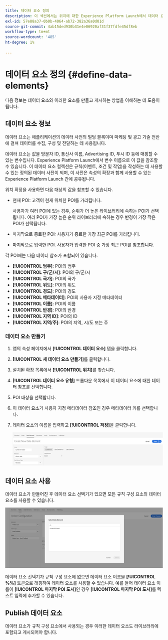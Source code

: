 ```yaml
---
title: 데이터 요소 정의
description: 이 섹션에서는 위치에 대한 Experience Platform Launch에서 데이터 요소를 만들고, 사용하고, 게시하는 방법에 대해 설명합니다.
exl-id: 57e88a37-0b0b-4064-ab72-382a36a0d01d
source-git-commit: 4ab15ded930b31e4e06920af31f37fdfe45df8eb
workflow-type: tm+mt
source-wordcount: '485'
ht-degree: 1%

---
```


# 데이터 요소 정의 {#define-data-elements}

다음 정보는 데이터 요소와 이러한 요소를 만들고 게시하는 방법을 이해하는 데 도움이 됩니다.

## 데이터 요소 정보

데이터 요소는 애플리케이션의 데이터 사전의 빌딩 블록이며 마케팅 및 광고 기술 전반에 걸쳐 데이터를 수집, 구성 및 전달하는 데 사용됩니다.

데이터 요소는 값을 방문자 ID, 통신사 이름, Advertising ID, 푸시 ID 등에 매핑할 수 있는 변수입니다. Experience Platform Launch에서 변수 이름으로 이 값을 참조할 수 있습니다. 이 데이터 요소 컬렉션은 규칙(이벤트, 조건 및 작업)을 작성하는 데 사용할 수 있는 정의된 데이터 사전이 되며, 이 사전은 속성의 확장과 함께 사용할 수 있는 Experience Platform Launch 간에 공유됩니다.

위치 확장을 사용하면 다음 대상의 값을 참조할 수 있습니다.

* 현재 POI: 고객이 현재 위치한 POI를 가리킵니다.

  사용자가 여러 POI에 있는 경우, 순위가 더 높은 라이브러리에 속하는 POI가 선택됩니다. 여러 POI가 가장 높은 순위 라이브러리에 속하는 경우 반경이 가장 작은 POI가 선택됩니다.
* 마지막으로 종료한 POI: 사용자가 종료한 가장 최근 POI를 가리킵니다.
* 마지막으로 입력한 POI. 사용자가 입력한 POI 중 가장 최근 POI를 참조합니다.

각 POI에는 다음 데이터 참조가 포함되어 있습니다.

* **[!UICONTROL 범주]**: POI의 범주
* **[!UICONTROL 구/군/시]**: POI의 구/군/시
* **[!UICONTROL 국가]**: POI의 국가
* **[!UICONTROL 위도]**: POI의 위도
* **[!UICONTROL 경도]**: POI의 경도
* **[!UICONTROL 메타데이터]**: POI의 사용자 지정 메타데이터
* **[!UICONTROL 이름]**: POI의 이름
* **[!UICONTROL 반경]**: POI의 반경
* **[!UICONTROL 지역 ID]**: POI의 ID
* **[!UICONTROL 지역/주]**: POI의 지역, 시/도 또는 주

### 데이터 요소 만들기

1. 앱의 속성 페이지에서 **[!UICONTROL 데이터 요소]** 탭을 클릭합니다.

1. **[!UICONTROL 새 데이터 요소 만들기]**&#x200B;를 클릭합니다.

1. 설치된 확장 목록에서 **[!UICONTROL 위치]**&#x200B;를 찾습니다.

1. **[!UICONTROL 데이터 요소 유형]** 드롭다운 목록에서 이 데이터 요소에 대한 데이터 참조를 선택합니다.

1. POI 대상을 선택합니다.

1. 이 데이터 요소가 사용자 지정 메타데이터 참조인 경우 메타데이터 키를 선택합니다.

1. 데이터 요소의 이름을 입력하고 **[!UICONTROL 저장]**&#x200B;을 클릭합니다.

   ![데이터 요소 만들기](/help/assets/create-de-7-v3.png)


## 데이터 요소 사용

데이터 요소가 만들어진 후 데이터 요소 선택기가 있으면 모든 규칙 구성 요소의 데이터 요소를 사용할 수 있습니다.

![데이터 요소 사용](/help/assets/use-de-v2.png)

데이터 요소 선택기가 규칙 구성 요소에 없으면 데이터 요소 이름을 **[!UICONTROL %%]** 토큰으로 래핑하여 데이터 요소를 사용할 수 있습니다.
예를 들어 데이터 요소 이름이 **[!UICONTROL 마지막 POI 도시]**&#x200B;인 경우 **[!UICONTROL 마지막 POI 도시]**&#x200B;를 텍스트 입력에 추가할 수 있습니다.


## Publish 데이터 요소

데이터 요소가 규칙 구성 요소에서 사용되는 경우 이러한 데이터 요소도 라이브러리에 포함되고 게시되어야 합니다.
